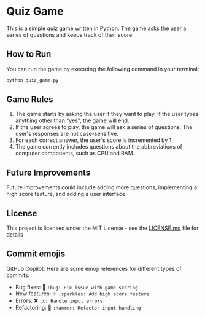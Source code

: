  # Quiz Game

This is a simple quiz game written in Python. The game asks the user a series of questions and keeps track of their score.

## How to Run

You can run the game by executing the following command in your terminal:

```bash
python quiz_game.py
```

## Game Rules

1. The game starts by asking the user if they want to play. If the user types anything other than "yes", the game will end.
2. If the user agrees to play, the game will ask a series of questions. The user's responses are not case-sensitive.
3. For each correct answer, the user's score is incremented by 1.
4. The game currently includes questions about the abbreviations of computer components, such as CPU and RAM.

## Future Improvements

Future improvements could include adding more questions, implementing a high score feature, and adding a user interface.

## License

This project is licensed under the MIT License - see the [LICENSE.md](LICENSE.md) file for details

## Commit emojis 

GitHub Copilot: Here are some emoji references for different types of commits:

- Bug fixes: :bug: `:bug: Fix issue with game scoring`
- New features: :sparkles: `:sparkles: Add high score feature`
- Errors: :x: `:x: Handle input errors`
- Refactoring: :hammer: `:hammer: Refactor input handling`
```

